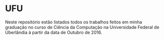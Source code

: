 # UFU
Neste repositório estão listados todos os trabalhos feitos em minha graduação no curso de Ciência da Computação na Universidade Federal de Uberlândia à partir da data de Outubro de 2016.
